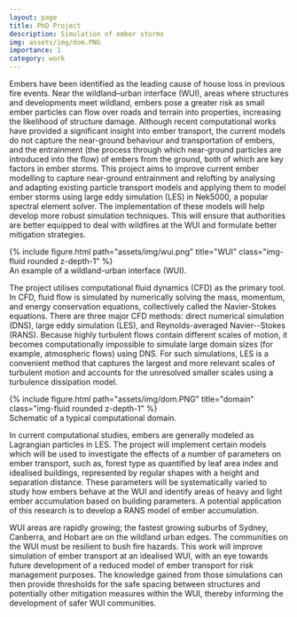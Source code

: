 ```yaml
---
layout: page
title: PhD Project
description: Simulation of ember storms
img: assets/img/dom.PNG
importance: 1
category: work
---
```


Embers have been identified as the leading cause of house loss in previous fire events. Near the wildland–urban interface (WUI), areas where structures and developments meet wildland, embers pose a greater risk as small ember particles can flow over roads and terrain into properties, increasing the likelihood of structure damage. Although recent computational works have provided a significant insight into ember transport, the current models do not capture the near-ground behaviour and transportation of embers, and the entrainment (the process through which near-ground particles are introduced into the flow) of embers from the ground, both of which are key factors in ember storms. This project aims to improve current ember modelling to capture near-ground entrainment and relofting by analysing and adapting existing particle transport models and applying them to model ember storms using large eddy simulation (LES) in Nek5000, a popular spectral element solver. The implementation of these models will help develop more robust simulation techniques. This will ensure that authorities are better equipped to deal with wildfires at the WUI and formulate better mitigation strategies.

<div class="row">
    <div class="col-sm mt-3 mt-md-0">
        {% include figure.html path="assets/img/wui.png" title="WUI" class="img-fluid rounded z-depth-1" %}
    </div>
</div>
<div class="caption">
    An example of a wildland-urban interface (WUI).
</div>

The project utilises computational fluid dynamics (CFD) as the primary tool. In CFD, fluid flow is simulated by numerically solving the mass, momentum, and energy conservation equations, collectively called the Navier-Stokes equations. There are three major CFD methods: direct numerical simulation (DNS), large eddy simulation (LES), and Reynolds-averaged Navier--Stokes (RANS). Because highly turbulent flows contain different scales of motion, it becomes computationally impossible to simulate large domain sizes (for example, atmospheric flows) using DNS. For such simulations, LES is a convenient method that captures the largest and more relevant scales of turbulent motion and accounts for the unresolved smaller scales using a turbulence dissipation model.

<div class="row">
    <div class="col-sm mt-3 mt-md-0">
        {% include figure.html path="assets/img/dom.PNG" title="domain" class="img-fluid rounded z-depth-1" %}
    </div>
</div>
<div class="caption">
    Schematic of a typical computational domain.
</div>

In current computational studies, embers are generally modeled as Lagrangian particles in LES. The project will implement certain models which will be used to investigate the effects of a number of parameters on ember transport, such as, forest type as quantified by leaf area index and idealised buildings, represented by regular shapes with a height and separation distance. These parameters will be systematically varied to study how embers behave at the WUI and identify areas of heavy and light ember accumulation based on building parameters. A potential application of this research is to develop a RANS model of ember accumulation.

WUI areas are rapidly growing; the fastest growing suburbs of Sydney, Canberra, and Hobart are on the wildland urban edges. The communities on the WUI must be resilient to bush fire hazards. This work will improve simulation of ember transport at an idealised WUI, with an eye towards future development of a reduced model of ember transport for risk management purposes. The knowledge gained from those simulations can then provide thresholds for the safe spacing between structures and potentially other mitigation measures within the WUI, thereby informing the development of safer WUI communities.
